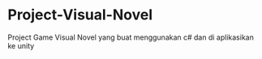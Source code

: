 # Project-Visual-Novel
Project Game Visual Novel yang buat menggunakan c# dan di aplikasikan ke unity
